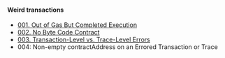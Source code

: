 #### Weird transactions

- [001. Out of Gas But Completed Execution](https://github.com/Great-Hill-Corporation/quickBlocks/blob/develop/docs/OSBEN/001.%20Out%20of%20Gas%20But%20Completed%20Execution.md)
- [002. No Byte Code Contract](https://github.com/Great-Hill-Corporation/quickBlocks/blob/develop/docs/OSBEN/002.%20No%20Byte%20Code%20Contract.md)
- [003. Transaction-Level vs. Trace-Level Errors](https://github.com/Great-Hill-Corporation/quickBlocks/blob/develop/docs/OSBEN/003.%20Transaction%20Level%20vs.%20Trace%20Level%20Errors.md)
- 004: Non-empty contractAddress on an Errored Transaction or Trace
